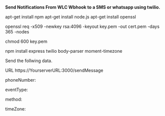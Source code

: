 **Send Notifications From WLC Wbhook to a SMS or whatsapp using twilio.**


apt-get install npm
apt-get install node.js
apt-get install openssl 



openssl req -x509 -newkey rsa:4096 -keyout key.pem -out cert.pem -days 365 -nodes

chmod 600 key.pem


npm install express twilio body-parser moment-timezone


Send the follwing data. 

URL https://YourserverURL:3000/sendMessage

phoneNumber:

eventType:

method:

timeZone:

